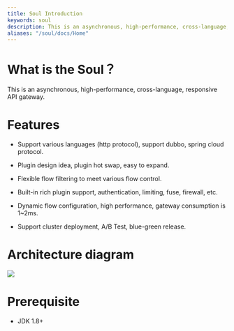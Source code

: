 ```yaml
---
title: Soul Introduction
keywords: soul
description: This is an asynchronous, high-performance, cross-language, responsive API gateway.
aliases: "/soul/docs/Home"
---
```


# What is the Soul？
This is an asynchronous, high-performance, cross-language, responsive API gateway.

# Features

* Support various languages (http protocol), support dubbo, spring cloud protocol.

* Plugin design idea, plugin hot swap, easy to expand.

* Flexible flow filtering to meet various flow control.

* Built-in rich plugin support, authentication, limiting, fuse, firewall, etc.

* Dynamic flow configuration, high performance, gateway consumption is 1~2ms.

* Support cluster deployment, A/B Test, blue-green release.


# Architecture diagram

![](https://yu199195.github.io/images/soul/soul-framework.png)
 
# Prerequisite

* JDK 1.8+
